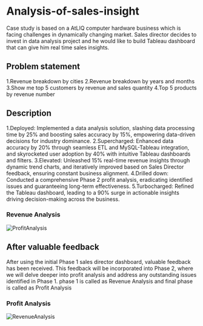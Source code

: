 # Analysis-of-sales-insight
Case study is based on a AtLIQ computer hardware business which is facing challenges in dynamically changing market. Sales director decides to invest in data analysis project and he would like to build Tableau dashboard that can give him real time sales insights.
## Problem statement 
1.Revenue breakdown by cities
2.Revenue breakdown by years and months
3.Show me top 5 customers by revenue and sales quantity
4.Top 5 products by revenue number
## Description
1.Deployed: Implemented a data analysis solution, slashing data processing time by 25% and 
boosting sales accuracy by 15%, empowering data-driven decisions for industry dominance.
2.Supercharged: Enhanced data accuracy by 20% through seamless ETL and MySQL-Tableau 
integration, and skyrocketed user adoption by 40% with intuitive Tableau dashboards and filters.
3.Elevated: Unleashed 15% real-time revenue insights through dynamic trend charts, and 
iteratively improved based on Sales Director feedback, ensuring constant business alignment.
4.Drilled down: Conducted a comprehensive Phase 2 profit analysis, eradicating identified issues 
and guaranteeing long-term effectiveness.
5.Turbocharged: Refined the Tableau dashboard, leading to a 90% surge in actionable insights 
driving decision-making across the business.
### Revenue Analysis
![ProfitAnalysis](https://github.com/Sowmia2002/Analysis-of-sales-insight/assets/87627736/fa66a986-0b4f-4f52-b86f-483c86956fe8)
## After valuable feedback
After using the initial Phase 1 sales director dashboard, valuable feedback has been received. This feedback will be incorporated into Phase 2, where we will delve deeper into profit analysis and address any outstanding issues identified in Phase 1.
phase 1 is called as Revenue Analysis and final phase is called as Profit Analysis
### Profit Analysis
![RevenueAnalysis](https://github.com/Sowmia2002/Analysis-of-sales-insight/assets/87627736/fcbb7c3e-6c8a-448d-904d-3903cb0d1691)

